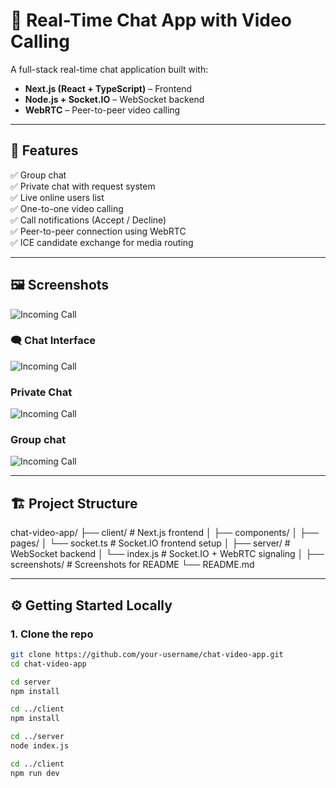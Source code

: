 # 💬 Real-Time Chat App with Video Calling

A full-stack real-time chat application built with:

- **Next.js (React + TypeScript)** – Frontend  
- **Node.js + Socket.IO** – WebSocket backend  
- **WebRTC** – Peer-to-peer video calling  

---

## 🚀 Features

✅ Group chat  
✅ Private chat with request system  
✅ Live online users list  
✅ One-to-one video calling  
✅ Call notifications (Accept / Decline)  
✅ Peer-to-peer connection using WebRTC  
✅ ICE candidate exchange for media routing  

---

## 🖼️ Screenshots
![Incoming Call](./client/public/chatt.gif)


### 🗨️ Chat Interface  
![Incoming Call](./client/public/screenshot.jpeg)

### Private Chat  
![Incoming Call](./client/public/secondscreenshot.jpeg)

###  Group chat
![Incoming Call](./client/public/thirdscreenshot.jpeg)

---

## 🏗️ Project Structure

chat-video-app/
├── client/ # Next.js frontend
│ ├── components/
│ ├── pages/
│ └── socket.ts # Socket.IO frontend setup
│
├── server/ # WebSocket backend
│ └── index.js # Socket.IO + WebRTC signaling
│
├── screenshots/ # Screenshots for README
└── README.md

---

## ⚙️ Getting Started Locally

### 1. Clone the repo

```bash
git clone https://github.com/your-username/chat-video-app.git
cd chat-video-app

cd server
npm install

cd ../client
npm install

cd ../server
node index.js

cd ../client
npm run dev
